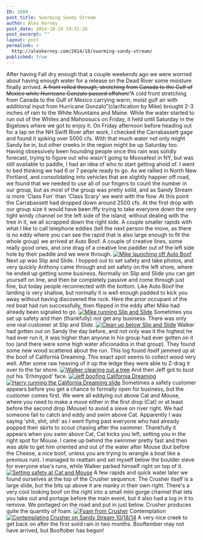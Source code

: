 ```yaml
---
ID: 2009
post_title: Swarming Sandy Stream
author: Alex Kerney
post_date: 2014-10-19 19:31:26
post_excerpt: ""
layout: post
permalink: >
  http://alexkerney.com/2014/10/swarming-sandy-stream/
published: true
---
```

After having Fall dry enough that a couple weekends ago we were worried about having enough water for a release on the Dead River some moisture finally arrived. <del datetime="2014-10-19T23:53:06+00:00">A front rolled through, stretching from Canada to the Gulf of Mexico while Hurricane Gonzalo passed offshore</del>“A cold front stretching from Canada to the Gulf of Mexico carrying warm, moist gulf air with additional input from Hurricane Gonzalo”(clarification by Mike) brought 2-3 inches of rain to the White Mountains and Maine. While the water started to run out of the Whites and Mahoosucs on Friday, it held until Saturday in the Bigelows where we got to enjoy it. On Friday afternoon before heading out for a lap on the NH Swift River after work, I checked the Carrabassett gage and found it spiking over 5000 cfs. With that much water not only might Sandy be in, but other creeks in the region might be up Saturday too. Having obsessively been hounding people once this rain was solidly forecast, trying to figure out who wasn't going to Moosefest in NY, but was still available to paddle, I had an idea of who to start getting ahold of. I went to bed thinking we had 6 or 7 people ready to go. As we rallied in North New Portland, and consolidating into vehicles that are slightly happier off road, we found that we needed to use all of our fingers to count the number in our group, but as most of the group was pretty solid, and as Sandy Stream is more 'Class Fun' than 'Class Scary' we went with the flow. At this point the Carrabassett had dropped down around 2500 cfs. At the first drop with our group size it would have been iffy trying to take everyone down the very tight windy channel on the left side of the island, without dealing with the tree in it, we all scrapped down the right side. A couple smaller rapids with what I like to call telephone eddies (tell the next person the move, as there is no eddy where you can see the rapid that is also large enough to fit the whole group) we arrived at Auto Boof. A couple of creative lines, some really good ones, and one drag of a creative line paddler out of the left side hole by their paddle and we were through. [<img class="alignnone size-large wp-image-2011 [ftmt_id] nofotomoto" src="http://alexkerney.com/wp-content/uploads/2014/10/20141018__DSC0048-840x557.jpg" alt="Mike launching off Auto Boof" />][1] Next up was Slip and Slide. I hopped out to set safety and take photos, and very quickly Anthony came through and set safety on the left shore, where he ended up getting some business. Normally on Slip and Slide you can get yourself on line, and then be completely passive and come through just fine, but today people reconnected with the bottom. Like Auto Boof the landing is very shallow, but normally it is well enough padded to kick you away without having discovered the rock. Here the prior occupant of the red boat had run successfully, then flipped in the eddy after Mike had already been signaled to go. [<img class="alignnone size-large wp-image-2012 [ftmt_id] nofotomoto" src="http://alexkerney.com/wp-content/uploads/2014/10/20141018__DSC0103-840x557.jpg" alt="Mike running Slip and Slide" />][2] Sometimes you set up safety and then (thankfully) not get any business. There was only one real customer at Slip and Slide. [<img class="alignnone size-large wp-image-2013 [ftmt_id] nofotomoto" src="http://alexkerney.com/wp-content/uploads/2014/10/20141018__DSC0112-840x557.jpg" alt="Clean up below Slip and Slide" />][3] Walker had gotten out on Sandy the day before, and not only was it the highest he had ever run it, it was higher than anyone in his group had ever gotten on it too (and there were some high water aficionados in that group). They found some new wood scattered about the run. This log found itself jammed up at the boof of California Dreaming. This exact spot seems to collect wood very well. After some raw heaving of it up the ledge they were able to Z-drag it over to the far shore. [<img class="alignnone size-large wp-image-2018 [ftmt_id] nofotomoto" src="http://alexkerney.com/wp-content/uploads/2014/10/20141018_DSCN0915-840x630.jpg" alt="Walker clearing out a tree" />][4] And then Jeff got to bust out his 'Erhmygod' face. [<img class="alignnone size-large wp-image-2014 [ftmt_id] nofotomoto" src="http://alexkerney.com/wp-content/uploads/2014/10/20141018__DSC0171-840x557.jpg" alt="Jeff boofing California Dreaming" />][5] [<img class="alignnone size-large wp-image-2016 [ftmt_id] nofotomoto" src="http://alexkerney.com/wp-content/uploads/2014/10/20141018__DSC0285-840x1264.jpg" alt="Harry running the California Dreaming slide" />][6] Sometimes a safety customer appears before you get a chance to formally open for business, but the customer comes first. We were all eddying out above Cat and Mouse, where you need to make a move either in the first drop (Cat) or at least before the second drop (Mouse) to avoid a sieve on river right. We had someone fail to catch and eddy and swim above Cat. Apparently I was saying 'shit, shit, shit' as I went flying past everyone who had already popped their skirts to scout chasing after the swimmer. Thankfully it appears when you swim above Cat, Cat kicks you left, setting you in the right spot for Mouse. I came up behind the swimmer pretty fast and then was able to get him oriented and out of the water after Mouse (but before the Cheese, a nice boof, unless you are trying to wrangle a boat like a previous run). I managed to reattain and set myself below the boulder sieve for everyone else's runs, while Walker parked himself right on top of it. [<img class="alignnone size-large wp-image-2019 [ftmt_id] nofotomoto" src="http://alexkerney.com/wp-content/uploads/2014/10/20141018_DSCN0936-840x1120.jpg" alt="Setting safety at Cat and Mouse" />][7] A few rapids and quick water later we found ourselves at the top of the Crusher sequence. The Crusher itself is a large slide, but the bits up above it are manky in their own right. There's a very cool looking boof on the right into a small mini gorge channel that lets you take out and portage before the main event, but it also had a log in it to remove. We portaged on the road and put in just below. Crusher produces quite the quantity of foam. [<img class="alignnone size-large wp-image-2020 [ftmt_id] nofotomoto" src="http://alexkerney.com/wp-content/uploads/2014/10/20141018_DSCN0943-840x630.jpg" alt="Foam from Crusher" />][8] Contemplation [<img class="alignnone size-large wp-image-2021 [ftmt_id] nofotomoto" src="http://alexkerney.com/wp-content/uploads/2014/10/20141018_DSCN0944-840x1120.jpg" alt="Contemplating Crusher on Sandy Stream 10/18/14" />][9] A very nice creek to get back on after the first solid rain in two months. Booftember may not have arrived, but Booftober has begun!

 [1]: http://alexkerney.com/wp-content/uploads/2014/10/20141018__DSC0048.jpg
 [2]: http://alexkerney.com/wp-content/uploads/2014/10/20141018__DSC0103.jpg
 [3]: http://alexkerney.com/wp-content/uploads/2014/10/20141018__DSC0112.jpg
 [4]: http://alexkerney.com/wp-content/uploads/2014/10/20141018_DSCN0915.jpg
 [5]: http://alexkerney.com/wp-content/uploads/2014/10/20141018__DSC0171.jpg
 [6]: http://alexkerney.com/wp-content/uploads/2014/10/20141018__DSC0285.jpg
 [7]: http://alexkerney.com/wp-content/uploads/2014/10/20141018_DSCN0936.jpg
 [8]: http://alexkerney.com/wp-content/uploads/2014/10/20141018_DSCN0943.jpg
 [9]: http://alexkerney.com/wp-content/uploads/2014/10/20141018_DSCN0944.jpg